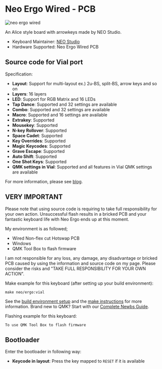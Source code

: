 # Neo Ergo Wired - PCB

![neo ergo wired](https://qwertykeys.notion.site/image/https%3A%2F%2Fprod-files-secure.s3.us-west-2.amazonaws.com%2F870c01ba-5b4e-4294-a4be-aad8d13d751f%2F0c633c31-3bf2-4567-b49d-c1c84effbb8b%2F%25E5%259C%25BA%25E6%2599%25AF%25E5%259B%25BE.png?table=block&id=2bea8246-5f27-4056-a243-4405011b3801&spaceId=870c01ba-5b4e-4294-a4be-aad8d13d751f&width=2000&userId=&cache=v2)

An Alice style board with arrowkeys made by NEO Studio.

* Keyboard Maintainer: [NEO Studio](https://github.com/owlab-git)
* Hardware Supported: Neo Ergo Wired PCB

## Source code for Vial port

Specification:

* **Layout**: Support for multi-layout ex.) 2u-BS, split-BS, arrow keys and so on
* **Layers**: 16 layers
* **LED**: Support for RGB Matrix and 16 LEDs
* **Tap Dance**: Supported and 32 settings are available
* **Combo**: Supported and 32 settings are available
* **Macro**: Supported and 16 settings are available
* **Extrakey**: Supported
* **Mousekey**: Supported
* **N-key Rollover**: Supported
* **Space Cadet**: Supported
* **Key Overrides**: Supported
* **Magic Keycodes**: Supported
* **Grave Escape**: Supported
* **Auto Shift**: Supported
* **One Shot Keys**: Supported
* **QMK settings in Vial**:  Supported and all features in Vial QMK settings are available

For more information, please see [blog](https://note.com/nekoyamaou/n/n73237d7be569).

## VERY IMPORTANT

Please note that using source code is requiring to take full responsibility for your own action. Unsuccessful flash results in a bricked PCB and your fantastic keyboard life with Neo Ergo ends up at this moment.

My environment is as followed;
- Wired Non-flex cut Hotswap PCB
- Windows
- QMK Tool Box to flash firmware

I am not responsible for any loss, any damage, any disadvantage or bricked PCB caused by using the information and source code on my page. Please consider the risks and "TAKE FULL RESPONSIBILITY FOR YOUR OWN ACTION".

Make example for this keyboard (after setting up your build environment):

    make neo/ergo:vial

See the [build environment setup](https://docs.qmk.fm/#/getting_started_build_tools) and the [make instructions](https://docs.qmk.fm/#/getting_started_make_guide) for more information. Brand new to QMK? Start with our [Complete Newbs Guide](https://docs.qmk.fm/#/newbs).

Flashing example for this keyboard:

    To use QMK Tool Box to flash firmware

## Bootloader

Enter the bootloader in following way:

* **Keycode in layout**: Press the key mapped to `RESET` if it is available
